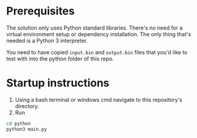 # Prerequisites
The solution only uses Python standard libraries. There's no need for a virtual environment setup or dependency installation.
The only thing that's needed is a Python 3 interpreter.

You need to have copied `input.bin` and `output.bin` files that you'd like to test with into the python folder of this repo.

# Startup instructions
1. Using a bash terminal or windows cmd navigate to this repository's directory.
2. Run
```bash
cd python
python3 main.py
```